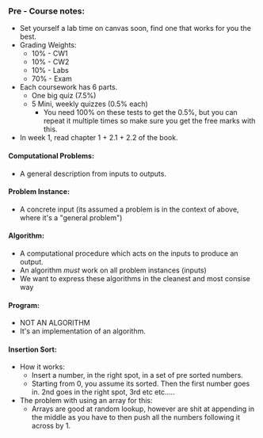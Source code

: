 ### Pre - Course notes:
- Set yourself a lab time on canvas soon, find one that works for you the best.
- Grading Weights:
	- 10% - CW1
	- 10% - CW2
	- 10% - Labs
	- 70% - Exam
- Each coursework has 6 parts.
	- One big quiz (7.5%)
	- 5 Mini, weekly quizzes (0.5% each)
		- You need 100% on these tests to get the 0.5%, but you can repeat it multiple times so make sure you get the free marks with this.
- In week 1, read chapter 1 + 2.1 + 2.2 of the book.

#### Computational Problems:
- A general description from inputs to outputs.
#### Problem Instance:
- A concrete input (its assumed a problem is in the context of above, where it's a "general problem")

#### Algorithm:
- A computational procedure which acts on the inputs to produce an output. 
- An algorithm *must* work on all problem instances (inputs)
- We want to express these algorithms in the cleanest and most consise way

#### Program:
- NOT AN ALGORITHM
- It's an implementation of an algorithm.


#### Insertion Sort: 
- How it works:
	- Insert a number, in the right spot, in a set of pre sorted numbers.
	- Starting from 0, you assume its sorted. Then the first number goes in. 2nd goes in the right spot, 3rd etc etc.....
- The problem with using an array for this:
	- Arrays are good at random lookup, however are shit at appending in the middle as you have to then push all the numbers following it across by 1.

